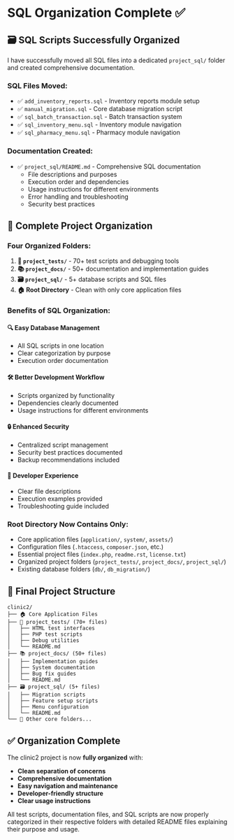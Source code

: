 # SQL Organization Complete ✅

## 🗃️ SQL Scripts Successfully Organized

I have successfully moved all SQL files into a dedicated `project_sql/` folder and created comprehensive documentation.

### **SQL Files Moved:**

- ✅ `add_inventory_reports.sql` - Inventory reports module setup
- ✅ `manual_migration.sql` - Core database migration script
- ✅ `sql_batch_transaction.sql` - Batch transaction system
- ✅ `sql_inventory_menu.sql` - Inventory module navigation
- ✅ `sql_pharmacy_menu.sql` - Pharmacy module navigation

### **Documentation Created:**

- ✅ `project_sql/README.md` - Comprehensive SQL documentation
  - File descriptions and purposes
  - Execution order and dependencies
  - Usage instructions for different environments
  - Error handling and troubleshooting
  - Security best practices

## 📁 Complete Project Organization

### **Four Organized Folders:**

1. **🧪 `project_tests/`** - 70+ test scripts and debugging tools
2. **📚 `project_docs/`** - 50+ documentation and implementation guides
3. **🗃️ `project_sql/`** - 5+ database scripts and SQL files
4. **🏠 Root Directory** - Clean with only core application files

### **Benefits of SQL Organization:**

#### 🔍 **Easy Database Management**

- All SQL scripts in one location
- Clear categorization by purpose
- Execution order documentation

#### 🛠️ **Better Development Workflow**

- Scripts organized by functionality
- Dependencies clearly documented
- Usage instructions for different environments

#### 🔒 **Enhanced Security**

- Centralized script management
- Security best practices documented
- Backup recommendations included

#### 👥 **Developer Experience**

- Clear file descriptions
- Execution examples provided
- Troubleshooting guide included

### **Root Directory Now Contains Only:**

- Core application files (`application/`, `system/`, `assets/`)
- Configuration files (`.htaccess`, `composer.json`, etc.)
- Essential project files (`index.php`, `readme.rst`, `license.txt`)
- Organized project folders (`project_tests/`, `project_docs/`, `project_sql/`)
- Existing database folders (`db/`, `db_migration/`)

## 🎯 Final Project Structure

```
clinic2/
├── 🏠 Core Application Files
├── 🧪 project_tests/ (70+ files)
│   ├── HTML test interfaces
│   ├── PHP test scripts
│   ├── Debug utilities
│   └── README.md
├── 📚 project_docs/ (50+ files)
│   ├── Implementation guides
│   ├── System documentation
│   ├── Bug fix guides
│   └── README.md
├── 🗃️ project_sql/ (5+ files)
│   ├── Migration scripts
│   ├── Feature setup scripts
│   ├── Menu configuration
│   └── README.md
└── 📁 Other core folders...
```

## ✅ Organization Complete

The clinic2 project is now **fully organized** with:

- **Clean separation of concerns**
- **Comprehensive documentation**
- **Easy navigation and maintenance**
- **Developer-friendly structure**
- **Clear usage instructions**

All test scripts, documentation files, and SQL scripts are now properly categorized in their respective folders with detailed README files explaining their purpose and usage.
